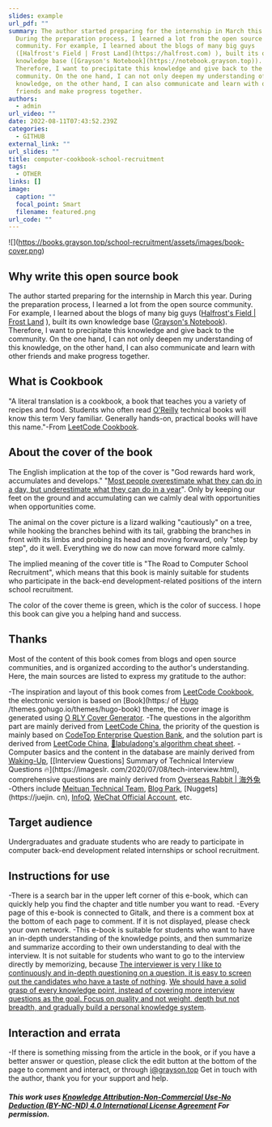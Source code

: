 ```yaml
---
slides: example
url_pdf: ""
summary: The author started preparing for the internship in March this year.
  During the preparation process, I learned a lot from the open source
  community. For example, I learned about the blogs of many big guys
  ([Halfrost's Field | Frost Land](https://halfrost.com) ), built its own
  knowledge base ([Grayson's Notebook](https://notebook.grayson.top)).
  Therefore, I want to precipitate this knowledge and give back to the
  community. On the one hand, I can not only deepen my understanding of this
  knowledge, on the other hand, I can also communicate and learn with other
  friends and make progress together.
authors:
  - admin
url_video: ""
date: 2022-08-11T07:43:52.239Z
categories:
  - GITHUB
external_link: ""
url_slides: ""
title: computer-cookbook-school-recruitment
tags:
  - OTHER
links: []
image:
  caption: ""
  focal_point: Smart
  filename: featured.png
url_code: ""
---
```

!\[](https://books.grayson.top/school-recruitment/assets/images/book-cover.png)

## Why write this open source book

The author started preparing for the internship in March this year. During the preparation process, I learned a lot from the open source community. For example, I learned about the blogs of many big guys ([Halfrost's Field | Frost Land](https://halfrost.com) ), built its own knowledge base ([Grayson's Notebook](https://notebook.grayson.top)). Therefore, I want to precipitate this knowledge and give back to the community. On the one hand, I can not only deepen my understanding of this knowledge, on the other hand, I can also communicate and learn with other friends and make progress together.

## What is Cookbook

"A literal translation is a cookbook, a book that teaches you a variety of recipes and food. Students who often read [O'Reilly](https://www.oreilly.com/products/books-videos.html) technical books will know this term Very familiar. Generally hands-on, practical books will have this name."-From [LeetCode Cookbook](https://books.halfrost.com/leetcode).

## About the cover of the book

The English implication at the top of the cover is "God rewards hard work, accumulates and develops." "[Most people overestimate what they can do in a day, but underestimate what they can do in a year](https://github.com/wolverinn/Waking-Up)". Only by keeping our feet on the ground and accumulating can we calmly deal with opportunities when opportunities come.

The animal on the cover picture is a lizard walking "cautiously" on a tree, while hooking the branches behind with its tail, grabbing the branches in front with its limbs and probing its head and moving forward, only "step by step", do it well. Everything we do now can move forward more calmly.

The implied meaning of the cover title is "The Road to Computer School Recruitment", which means that this book is mainly suitable for students who participate in the back-end development-related positions of the intern school recruitment.

The color of the cover theme is green, which is the color of success. I hope this book can give you a helping hand and success.

## Thanks

Most of the content of this book comes from blogs and open source communities, and is organized according to the author's understanding. Here, the main sources are listed to express my gratitude to the author:

\-The inspiration and layout of this book comes from [LeetCode Cookbook](https://books.halfrost.com/leetcode), the electronic version is based on \[Book](https:/ of [Hugo](https://gohugo.io) /themes.gohugo.io/themes/hugo-book) theme, the cover image is generated using [O RLY Cover Generator](https://dev.to/rly).
-The questions in the algorithm part are mainly derived from [LeetCode China](https://leetcode-cn.com), the priority of the question is mainly based on [CodeTop Enterprise Question Bank](https://codetop.cc), and the solution part is derived from [ LeetCode China](https://leetcode-cn.com), [📖labuladong's algorithm cheat sheet](https://labuladong.gitbook.io/algo).
-Computer basics and the content in the database are mainly derived from [Waking-Up](https://github.com/wolverinn/Waking-Up), \[[Interview Questions] Summary of Technical Interview Questions 🔥](https://imageslr. com/2020/07/08/tech-interview.html), comprehensive questions are mainly derived from [Overseas Rabbit | 海外兔](https://osjobs.net)
-Others include [Meituan Technical Team](https://tech.meituan.com), [Blog Park](https://www.cnblogs.com), \[Nuggets](https://juejin. cn), [InfoQ](https://www.infoq.cn), [WeChat Official Account](https://weixin.sogou.com), etc.

## Target audience

Undergraduates and graduate students who are ready to participate in computer back-end development related internships or school recruitment.

## Instructions for use

\-There is a search bar in the upper left corner of this e-book, which can quickly help you find the chapter and title number you want to read.
-Every page of this e-book is connected to Gitalk, and there is a comment box at the bottom of each page to comment. If it is not displayed, please check your own network.
-This e-book is suitable for students who want to have an in-depth understanding of the knowledge points, and then summarize and summarize according to their own understanding to deal with the interview. It is not suitable for students who want to go to the interview directly by memorizing, because [The interviewer is very I like to continuously and in-depth questioning on a question, it is easy to screen out the candidates who have a taste of nothing](https://imageslr.com/2021/autumn-recruit.html). [We should have a solid grasp of every knowledge point, instead of covering more interview questions as the goal. Focus on quality and not weight, depth but not breadth, and gradually build a personal knowledge system](https://imageslr.com/2021/autumn-recruit.html).

## Interaction and errata

\-If there is something missing from the article in the book, or if you have a better answer or question, please click the edit button at the bottom of the page to comment and interact, or through [i@grayson.top](mailto:i@grayson.top) Get in touch with the author, thank you for your support and help.

##### This work uses [Knowledge Attribution-Non-Commercial Use-No Deduction (BY-NC-ND) 4.0 International License Agreement](https://creativecommons.org/licenses/by-nc-nd/4.0/legalcode.zh-Hans) For permission.